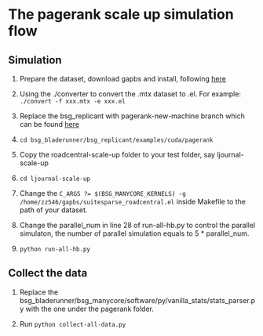 The pagerank scale up simulation flow
===================

Simulation
----------------

1. Prepare the dataset, download gapbs and install, following [here](https://github.com/sbeamer/gapbs)

2. Using the ./converter to convert the .mtx dataset to .el. For example: `./convert -f xxx.mtx -e xxx.el`

3. Replace the bsg_replicant with pagerank-new-machine branch which can be found [here](https://github.com/bespoke-silicon-group/bsg_replicant/tree/pagerank-new-machine)

4. `cd bsg_bladerunner/bsg_replicant/examples/cuda/pagerank`

5. Copy the roadcentral-scale-up folder to your test folder, say ljournal-scale-up

6. `cd ljournal-scale-up`

7. Change the `C_ARGS ?= $(BSG_MANYCORE_KERNELS) -g /home/zz546/gapbs/suitesparse_roadcentral.el` inside Makefile to the path of your dataset.

8. Change the parallel_num in line 28 of run-all-hb.py to control the parallel simulaton, the number of parallel simulation equals to 5 * parallel_num. 

9. `python run-all-hb.py`

Collect the data
----------------

1. Replace the bsg_bladerunner/bsg_manycore/software/py/vanilla_stats/stats_parser.py with the one under the pagerank folder.

2. Run `python collect-all-data.py`

